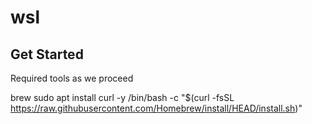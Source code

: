 # wsl

## Get Started
Required tools as we proceed

brew
sudo apt install curl -y
/bin/bash -c "$(curl -fsSL https://raw.githubusercontent.com/Homebrew/install/HEAD/install.sh)"
